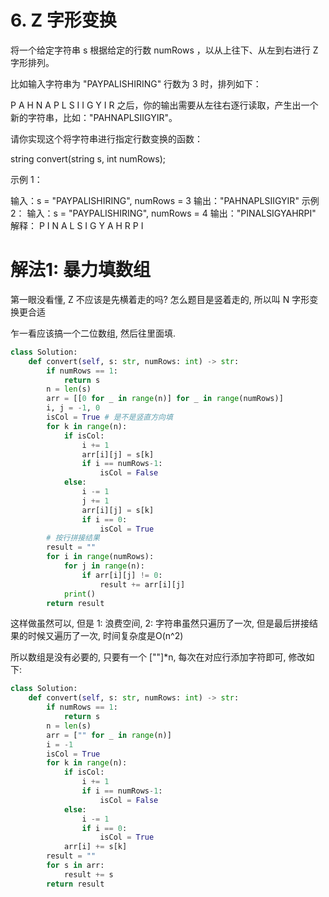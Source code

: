 # 6. Z 字形变换

将一个给定字符串 s 根据给定的行数 numRows ，以从上往下、从左到右进行 Z 字形排列。

比如输入字符串为 "PAYPALISHIRING" 行数为 3 时，排列如下：

P   A   H   N
A P L S I I G
Y   I   R
之后，你的输出需要从左往右逐行读取，产生出一个新的字符串，比如："PAHNAPLSIIGYIR"。

请你实现这个将字符串进行指定行数变换的函数：

string convert(string s, int numRows);

示例 1：

输入：s = "PAYPALISHIRING", numRows = 3
输出："PAHNAPLSIIGYIR"
示例 2：
输入：s = "PAYPALISHIRING", numRows = 4
输出："PINALSIGYAHRPI"
解释：
P     I    N
A   L S  I G
Y A   H R
P     I

# 解法1: 暴力填数组

第一眼没看懂, Z 不应该是先横着走的吗? 怎么题目是竖着走的, 所以叫 N 字形变换更合适

乍一看应该搞一个二位数组, 然后往里面填. 

```python
class Solution:
    def convert(self, s: str, numRows: int) -> str:
        if numRows == 1:
            return s
        n = len(s)
        arr = [[0 for _ in range(n)] for _ in range(numRows)]
        i, j = -1, 0
        isCol = True # 是不是竖直方向填
        for k in range(n):
            if isCol:
                i += 1
                arr[i][j] = s[k]
                if i == numRows-1:
                    isCol = False
            else:
                i -= 1
                j += 1
                arr[i][j] = s[k]
                if i == 0:
                    isCol = True
        # 按行拼接结果
        result = ""
        for i in range(numRows):
            for j in range(n):
                if arr[i][j] != 0:
                    result += arr[i][j]
            print()
        return result
```

这样做虽然可以, 但是 1: 浪费空间, 2: 字符串虽然只遍历了一次, 但是最后拼接结果的时候又遍历了一次, 时间复杂度是O(n^2)

所以数组是没有必要的, 只要有一个 [""]*n, 每次在对应行添加字符即可, 修改如下:

```python
class Solution:
    def convert(self, s: str, numRows: int) -> str:
        if numRows == 1:
            return s
        n = len(s)
        arr = ["" for _ in range(n)]
        i = -1
        isCol = True
        for k in range(n):
            if isCol:
                i += 1
                if i == numRows-1:
                    isCol = False
            else:
                i -= 1
                if i == 0:
                    isCol = True
            arr[i] += s[k]
        result = ""
        for s in arr:
            result += s
        return result
```

